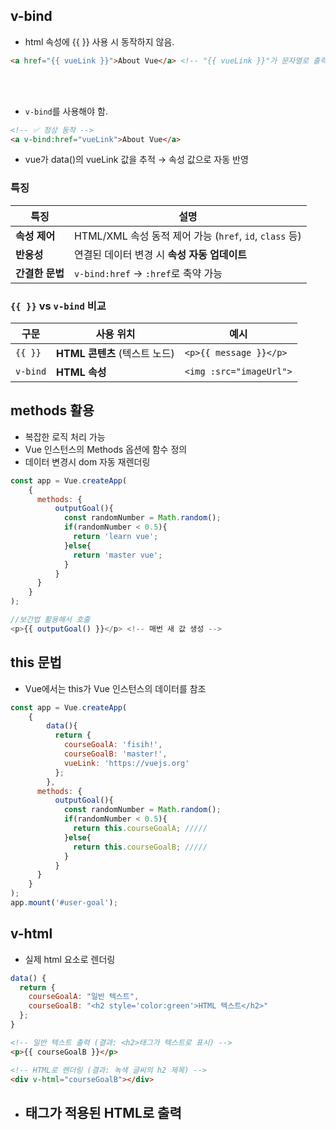 ## v-bind

- html 속성에 {{ }} 사용 시 동작하지 않음.
```html
<a href="{{ vueLink }}">About Vue</a> <!-- "{{ vueLink }}"가 문자열로 출력 -->
```

<br/>
<br/>


- `v-bind`를 사용해야 함.
```html
<!-- ✅ 정상 동작 -->
<a v-bind:href="vueLink">About Vue</a>
```
- vue가 data()의 vueLink 값을 추적 → 속성 값으로 자동 반영

### 특징

| 특징 | 설명                                             |
|------|------------------------------------------------|
| **속성 제어** | HTML/XML 속성 동적 제어 가능 (`href`, `id`, `class` 등) |
| **반응성** | 연결된 데이터 변경 시  **속성 자동 업데이트**                   |
| **간결한 문법** | `v-bind:href` → `:href`로 축약 가능                 |

### `{{ }}` vs `v-bind` 비교
| 구문 | 사용 위치 | 예시 |
|------|-----------|------|
| `{{ }}` | **HTML 콘텐츠** (텍스트 노드) | `<p>{{ message }}</p>` |
| `v-bind` | **HTML 속성** | `<img :src="imageUrl">` |

## methods 활용
- 복잡한 로직 처리 가능
- Vue 인스턴스의 Methods 옵션에 함수 정의 
- 데이터 변경시 dom 자동 재렌더링
```javascript
const app = Vue.createApp(
    {
      methods: {
          outputGoal(){
            const randomNumber = Math.random();
            if(randomNumber < 0.5){
              return 'learn vue';
            }else{
              return 'master vue';
            }
          }
      }
    }
);

//보간법 활용해서 호출
<p>{{ outputGoal() }}</p> <!-- 매번 새 값 생성 -->
```
## this 문법
- Vue에서는 this가 Vue 인스턴스의 데이터를 참조
```javascript
const app = Vue.createApp(
    {
        data(){
          return {
            courseGoalA: 'fisih!',
            courseGoalB: 'master!',
            vueLink: 'https://vuejs.org'
          };
        },
      methods: {
          outputGoal(){
            const randomNumber = Math.random();
            if(randomNumber < 0.5){
              return this.courseGoalA; /////
            }else{
              return this.courseGoalB; /////
            }
          }
      }
    }
);
app.mount('#user-goal');
```

## v-html
- 실제 html 요소로 렌더링
```javascript
data() {
  return {
    courseGoalA: "일반 텍스트",
    courseGoalB: "<h2 style='color:green'>HTML 텍스트</h2>"
  };
}
```
```html
<!-- 일반 텍스트 출력 (결과: <h2>태그가 텍스트로 표시) -->
<p>{{ courseGoalB }}</p> 

<!-- HTML로 렌더링 (결과: 녹색 글씨의 h2 제목) -->
<div v-html="courseGoalB"></div> 
```
- <h2> 태그가 적용된 HTML로 출력